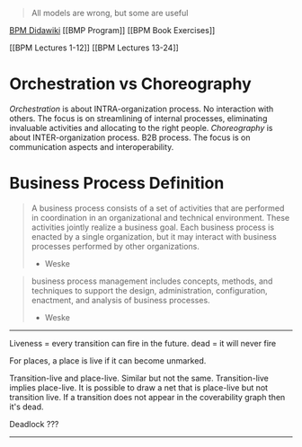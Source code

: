 > All models are wrong, but some are useful

[BPM Didawiki](https://didawiki.di.unipi.it/doku.php/magistraleinformaticaeconomia/mpb/start)
[[BMP Program]]
[[BPM Book Exercises]]

[[BPM Lectures 1-12]]
[[BPM Lectures 13-24]]






# Orchestration vs Choreography
*Orchestration* is about INTRA-organization process.
No interaction with others.
The focus is on streamlining of internal processes, eliminating invaluable activities and allocating to the right people.
*Choreography* is about INTER-organization process.
B2B process.
The focus is on communication aspects and interoperability.

# Business Process Definition
> A business process consists of a set of activities that are performed in coordination in an organizational and technical environment.
> These activities jointly realize a business goal. Each business process is enacted by a single organization, but it may interact with business processes performed by other organizations. 
> - Weske

> business process management includes concepts, methods, and techniques to support the design, administration, configuration, enactment, and analysis of business processes. 
> - Weske



---


Liveness = every transition can fire in the future.
dead = it will never fire

For places, a place is live if it can become unmarked.

Transition-live and place-live. Similar but not the same.
Transition-live implies place-live.
It is possible to draw a net that is place-live but not transition live.
If a transition does not appear in the coverability graph then it's dead.

Deadlock ???



---









